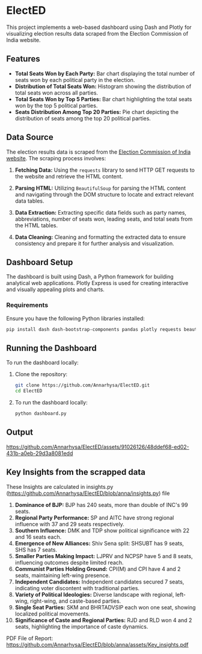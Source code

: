 # ElectED

This project implements a web-based dashboard using Dash and Plotly for visualizing election results data scraped from the Election Commission of India website.

## Features

- **Total Seats Won by Each Party:** Bar chart displaying the total number of seats won by each political party in the election.
- **Distribution of Total Seats Won:** Histogram showing the distribution of total seats won across all parties.
- **Total Seats Won by Top 5 Parties:** Bar chart highlighting the total seats won by the top 5 political parties.
- **Seats Distribution Among Top 20 Parties:** Pie chart depicting the distribution of seats among the top 20 political parties.

## Data Source

The election results data is scraped from the [Election Commission of India website](https://results.eci.gov.in/). The scraping process involves:

1. **Fetching Data:** Using the `requests` library to send HTTP GET requests to the website and retrieve the HTML content.
   
2. **Parsing HTML:** Utilizing `BeautifulSoup` for parsing the HTML content and navigating through the DOM structure to locate and extract relevant data tables.

3. **Data Extraction:** Extracting specific data fields such as party names, abbreviations, number of seats won, leading seats, and total seats from the HTML tables.

4. **Data Cleaning:** Cleaning and formatting the extracted data to ensure consistency and prepare it for further analysis and visualization.

## Dashboard Setup

The dashboard is built using Dash, a Python framework for building analytical web applications. Plotly Express is used for creating interactive and visually appealing plots and charts.

### Requirements

Ensure you have the following Python libraries installed:

```bash
pip install dash dash-bootstrap-components pandas plotly requests beautifulsoup4
```

## Running the Dashboard

To run the dashboard locally:

1. Clone the repository:

   ```bash
   git clone https://github.com/Annarhysa/ElectED.git
   cd ElectED
   ```

2. To run the dashboard locally:

    ```bash
    python dashboard.py
    ```

## Output

https://github.com/Annarhysa/ElectED/assets/91026126/48ddef68-ed02-431b-a0eb-29d3a8081edd


## Key Insights from the scrapped data

These Insights are calculated in insights.py (https://github.com/Annarhysa/ElectED/blob/anna/insights.py) file

1. **Dominance of BJP:** BJP has 240 seats, more than double of INC's 99 seats.
2. **Regional Party Performance:** SP and AITC have strong regional influence with 37 and 29 seats respectively.
3. **Southern Influence:** DMK and TDP show political significance with 22 and 16 seats each.
4. **Emergence of New Alliances:** Shiv Sena split: SHSUBT has 9 seats, SHS has 7 seats.
5. **Smaller Parties Making Impact:** LJPRV and NCPSP have 5 and 8 seats, influencing outcomes despite limited reach.
6. **Communist Parties Holding Ground:** CPI(M) and CPI have 4 and 2 seats, maintaining left-wing presence.
7. **Independent Candidates:** Independent candidates secured 7 seats, indicating voter discontent with traditional parties.
8. **Variety of Political Ideologies:** Diverse landscape with regional, left-wing, right-wing, and caste-based parties.
9. **Single Seat Parties:** SKM and BHRTADVSIP each won one seat, showing localized political movements.
10. **Significance of Caste and Regional Parties:** RJD and RLD won 4 and 2 seats, highlighting the importance of caste dynamics.

PDF File of Report: https://github.com/Annarhysa/ElectED/blob/anna/assets/Key_insights.pdf

